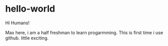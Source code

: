 # hello-world
Hi Humans!

Max here, i am a half freshman to learn progarmming.
This is first time i use github. little exciting.
